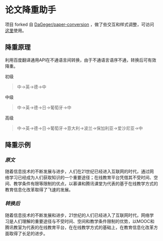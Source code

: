 # 论文降重助手

项目 forked 自 [DaGeger/paper-conversion](https://github.com/DaGeger/paper-conversion) ，做了些交互和样式调整，可访问[这里](https://jaminqian.com/paper-conversion/)使用。

## 降重原理

利用百度翻译通用API在不通语言间转换，由于不通语言语序不通，转换后可有效降重。

初级
> 中->英->德->中

中级
> 中->英->德->日->葡萄牙->中

高级
>中->英->德->日->葡萄牙->意大利->波兰->保加利亚->爱沙尼亚->中

## 降重示例

### *原文*

随着信息技术的不断发展与进步，人们在21世纪已经进入互联网的时代，通过网络学习已经成为人们获取知识的一个重要途径；在线教育平台凭借其不受时间、空间、教学条件有限等限制的优点，以慕课和腾讯课堂为代表的基于在线教学方式的教育信息化改革取得了飞速的发展。

### *转换后*

随着信息技术的不断发展和进步，21世纪的人们已经进入了互联网时代，网络学习是人们理解的重要途径与不受时间、空间和教学条件限制的优势，以MOOC和腾讯教室为代表的在线教育平台，在在线教学方式的基础上，在教育信息化改革方面取得了长足的进步。
